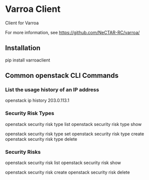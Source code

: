 # Varroa Client

Client for Varroa

For more information, see https://github.com/NeCTAR-RC/varroa/

## Installation

 pip install varroaclient

## Common openstack CLI Commands

### List the usage history of an IP address

 openstack ip history 203.0.113.1

### Security Risk Types

 openstack security risk type list
 openstack security risk type show <id>

 openstack security risk type set
 openstack security risk type create
 openstack security risk type delete <id>

### Security Risks

 openstack security risk list
 openstack security risk show <id>

 openstack security risk create
 openstack security risk delete <id>

